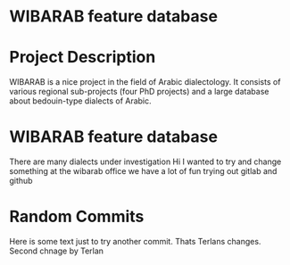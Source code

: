 # WIBARAB feature database

# Project Description
WIBARAB is a nice project in the field of Arabic dialectology. It consists of various regional sub-projects (four PhD projects) and a large database about bedouin-type dialects of Arabic.
# WIBARAB feature database
There are many dialects under investigation 
Hi I wanted to try and change something
at the wibarab office we have a lot of fun trying out gitlab and github


# Random Commits
Here is some text just to try another commit.
Thats Terlans changes. 
Second chnage by Terlan